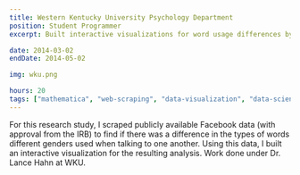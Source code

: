 ```yaml
---
title: Western Kentucky University Psychology Department
position: Student Programmer
excerpt: Built interactive visualizations for word usage differences by gender

date: 2014-03-02
endDate: 2014-05-02

img: wku.png

hours: 20
tags: ["mathematica", "web-scraping", "data-visualization", "data-science"]
---
```

For this research study, I scraped publicly available Facebook data (with approval from the IRB) to find if there was a difference in the types of words different genders used when talking to one another. Using this data, I built an interactive visualization for the resulting analysis. Work done under Dr. Lance Hahn at WKU.
